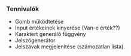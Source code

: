 ### Tennivalók
- Gomb működtetése
- Input értékeinek kinyerése (Van-e érték??)
- Karaktert generáló függvény
- Jelszógenerátor
- Jelszavak megjelenítése (számozatlan lista).